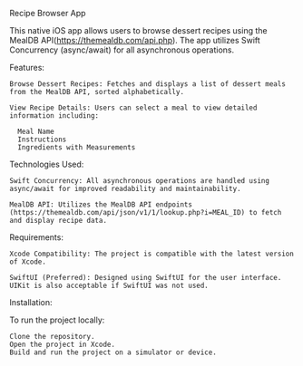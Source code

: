 Recipe Browser App

This native iOS app allows users to browse dessert recipes using the MealDB API(https://themealdb.com/api.php). The app utilizes Swift Concurrency (async/await) for all asynchronous operations.

Features:

    Browse Dessert Recipes: Fetches and displays a list of dessert meals from the MealDB API, sorted alphabetically.
    
    View Recipe Details: Users can select a meal to view detailed information including:

      Meal Name
      Instructions
      Ingredients with Measurements

Technologies Used:

    Swift Concurrency: All asynchronous operations are handled using async/await for improved readability and maintainability.
    
    MealDB API: Utilizes the MealDB API endpoints (https://themealdb.com/api/json/v1/1/lookup.php?i=MEAL_ID) to fetch and display recipe data.

Requirements:

    Xcode Compatibility: The project is compatible with the latest version of Xcode.
    
    SwiftUI (Preferred): Designed using SwiftUI for the user interface. UIKit is also acceptable if SwiftUI was not used.

Installation:

  To run the project locally:

    Clone the repository. 
    Open the project in Xcode. 
    Build and run the project on a simulator or device.

